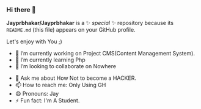 ### Hi there 👋



**Jayprbhakar/Jayprbhakar** is a ✨ _special_ ✨ repository because its `README.md` (this file) appears on your GitHub profile.

Let's enjoy with You ;)

- 🔭 I’m currently working on Project CMS(Content Management System).
- 🌱 I’m currently learning Php
- 👯 I’m looking to collaborate on Nowhere
<!--- 🤔 I’m looking for help with --> 
- 💬 Ask me about How Not to become a HACKER.
- 📫 How to reach me: Only Using GH
- 😄 Pronouns: Jay
- ⚡ Fun fact: I'm A Student.

